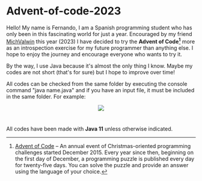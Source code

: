 # Advent-of-code-2023

Hello! My name is Fernando, I am a Spanish programming student who has only been in this fascinating world for just a year. Encouraged by my friend [MichValwin](https://github.com/MichValwin) this year (2023) I have decided to try the **Advent of Code[^1]** more as an introspection exercise for my future programmer than anything else. I hope to enjoy the journey and encourage everyone who wants to try it.

By the way, I use Java because it's almost the only thing I know. Maybe my codes are not short (that's for sure) but I hope to improve over time!

All codes can be checked from the same folder by executing the console command "java name.java" and if you have an input file, it must be included in the same folder. For example:

<p align="center">
  <img src="https://github.com/fernandoesra/Advent-of-code-2023/assets/20265747/669e9bcc-9a3f-46f4-825d-42359a829289">
</p>

#
All codes have been made with **Java 11** unless otherwise indicated.

[^1]: [Advent of Code](https://adventofcode.com/) – An annual event of Christmas-oriented programming challenges started December 2015. Every year since then, beginning on the first day of December, a programming puzzle is published every day for twenty-five days. You can solve the puzzle and provide an answer using the language of your choice.
